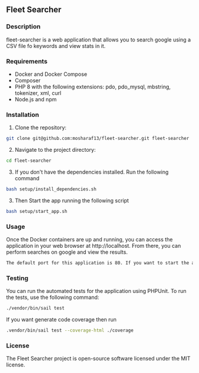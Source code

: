 ## Fleet Searcher

### Description

fleet-searcher is a web application that allows you to search google using a CSV file fo keywords and view stats in it.

### Requirements

- Docker and Docker Compose
- Composer
- PHP 8 with the following extensions: pdo, pdo_mysql, mbstring, tokenizer, xml, curl
- Node.js and npm

### Installation

1. Clone the repository:

```bash
git clone git@github.com:mosharaf13/fleet-searcher.git fleet-searcher
```

2. Navigate to the project directory:

```bash
cd fleet-searcher
```

3. If you don't have the dependencies installed. Run the following command
```bash
bash setup/install_dependencies.sh
```

3. Then Start the app running the following script

```bash
bash setup/start_app.sh
```

### Usage

Once the Docker containers are up and running, you can access the application in your web browser at http://localhost. From there, you can perform searches on google and view the results.

```bash
The default port for this application is 80. If you want to start the application on another port set  APP_PORT="YOUR PORT" in .env
```
### Testing

You can run the automated tests for the application using PHPUnit. To run the tests, use the following command:

```bash
./vendor/bin/sail test
```

If you want generate code coverage then run

```bash
.vendor/bin/sail test --coverage-html ./coverage
```

### License

The Fleet Searcher project is open-source software licensed under the MIT license.
